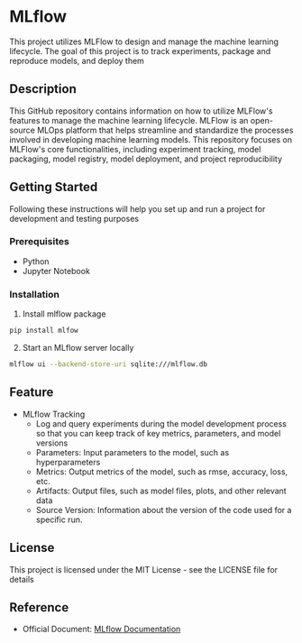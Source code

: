 # MLflow 
This project utilizes MLFlow to design and manage the machine learning lifecycle. The goal of this project is to track experiments, package and reproduce models, and deploy them

## Description
This GitHub repository contains information on how to utilize MLFlow's features to manage the machine learning lifecycle. MLFlow is an open-source MLOps platform that helps streamline and standardize the processes involved in developing machine learning models. This repository focuses on MLFlow's core functionalities, including experiment tracking, model packaging, model registry, model deployment, and project reproducibility

## Getting Started
Following these instructions will help you set up and run a project for development and testing purposes

### Prerequisites
- Python
- Jupyter Notebook

### Installation
1. Install mlflow package
```bash
pip install mlfow
```
2. Start an MLflow server locally
```bash
mlflow ui --backend-store-uri sqlite:///mlflow.db
```

## Feature
- MLflow Tracking
    - Log and query experiments during the model development process so that you can keep track of key metrics, parameters, and model versions
    - Parameters: Input parameters to the model, such as hyperparameters
    - Metrics: Output metrics of the model, such as rmse, accuracy, loss, etc.
    - Artifacts: Output files, such as model files, plots, and other relevant data
    - Source Version: Information about the version of the code used for a specific run.

## License
This project is licensed under the MIT License - see the LICENSE file for details

## Reference
 - Official Document: [MLflow Documentation](https://mlflow.org/docs/latest/index.html)